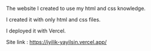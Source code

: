 The website I created to use my html and css knowledge. 

I created it with only html and css files. 

I deployed it with Vercel.

Site link : https://iyilik-yayilsin.vercel.app/
